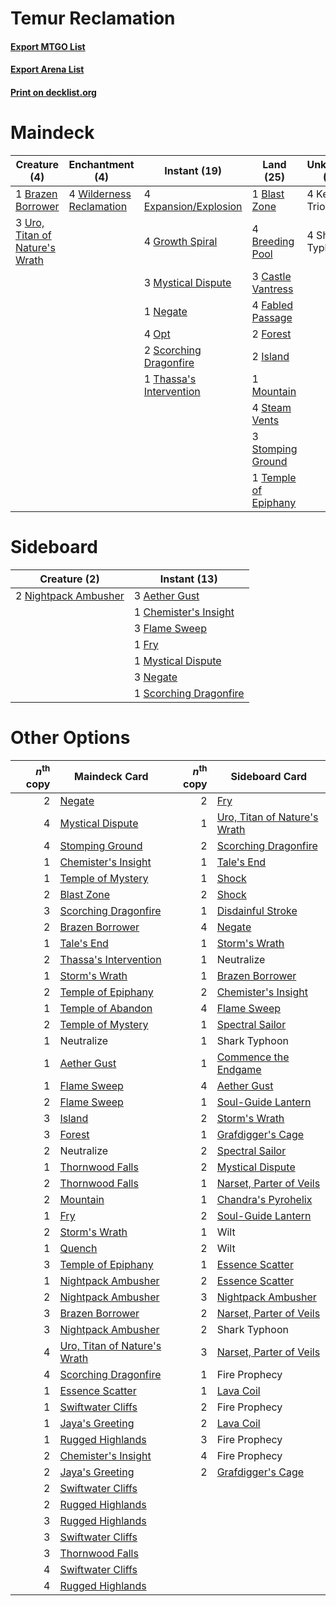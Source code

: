# Temur Reclamation

#### [Export MTGO List](../collection/Temur%20Reclamation/Temur%20Reclamation.txt)
#### [Export Arena List](../collection/Temur%20Reclamation/Temur%20Reclamation_arena.txt)
#### [Print on decklist.org](http://decklist.org/?deckmain=1%09Blast%20Zone%0A1%09Brazen%20Borrower%0A4%09Breeding%20Pool%0A3%09Castle%20Vantress%0A4%09Expansion/Explosion%0A4%09Fabled%20Passage%0A2%09Forest%0A4%09Growth%20Spiral%0A2%09Island%0A4%09Ketria%20Triome%0A1%09Mountain%0A3%09Mystical%20Dispute%0A1%09Negate%0A4%09Opt%0A2%09Scorching%20Dragonfire%0A4%09Shark%20Typhoon%0A4%09Steam%20Vents%0A3%09Stomping%20Ground%0A1%09Temple%20of%20Epiphany%0A1%09Thassa's%20Intervention%0A3%09Uro,%20Titan%20of%20Nature's%20Wrath%0A4%09Wilderness%20Reclamation&deckside=3%09Aether%20Gust%0A1%09Chemister's%20Insight%0A3%09Flame%20Sweep%0A1%09Fry%0A1%09Mystical%20Dispute%0A3%09Negate%0A2%09Nightpack%20Ambusher%0A1%09Scorching%20Dragonfire)
# Maindeck

|                                              Creature (4)                                               |                                          Enchantment (4)                                          |                                           Instant (19)                                           |                                           Land (25)                                           |  Unknown (8)  |
|---------------------------------------------------------------------------------------------------------|---------------------------------------------------------------------------------------------------|--------------------------------------------------------------------------------------------------|-----------------------------------------------------------------------------------------------|---------------|
|1 [Brazen Borrower](http://gatherer.wizards.com/Pages/Card/Details.aspx?multiverseid=473001)             |4 [Wilderness Reclamation](http://gatherer.wizards.com/Pages/Card/Details.aspx?multiverseid=457293)|4 [Expansion/Explosion](http://gatherer.wizards.com/Pages/Card/Details.aspx?multiverseid=452974)  |1 [Blast Zone](http://gatherer.wizards.com/Pages/Card/Details.aspx?multiverseid=461171)        |4 Ketria Triome|
|3 [Uro, Titan of Nature's Wrath](http://gatherer.wizards.com/Pages/Card/Details.aspx?multiverseid=476480)|                                                                                                   |4 [Growth Spiral](http://gatherer.wizards.com/Pages/Card/Details.aspx?multiverseid=457322)        |4 [Breeding Pool](http://gatherer.wizards.com/Pages/Card/Details.aspx?multiverseid=97088)      |4 Shark Typhoon|
|                                                                                                         |                                                                                                   |3 [Mystical Dispute](http://gatherer.wizards.com/Pages/Card/Details.aspx?multiverseid=473020)     |3 [Castle Vantress](http://gatherer.wizards.com/Pages/Card/Details.aspx?multiverseid=473204)   |               |
|                                                                                                         |                                                                                                   |1 [Negate](http://gatherer.wizards.com/Pages/Card/Details.aspx?multiverseid=423707)               |4 [Fabled Passage](http://gatherer.wizards.com/Pages/Card/Details.aspx?multiverseid=473206)    |               |
|                                                                                                         |                                                                                                   |4 [Opt](http://gatherer.wizards.com/Pages/Card/Details.aspx?multiverseid=442948)                  |2 [Forest](http://gatherer.wizards.com/Pages/Card/Details.aspx?multiverseid=439860)            |               |
|                                                                                                         |                                                                                                   |2 [Scorching Dragonfire](http://gatherer.wizards.com/Pages/Card/Details.aspx?multiverseid=473101) |2 [Island](http://gatherer.wizards.com/Pages/Card/Details.aspx?multiverseid=439857)            |               |
|                                                                                                         |                                                                                                   |1 [Thassa's Intervention](http://gatherer.wizards.com/Pages/Card/Details.aspx?multiverseid=476323)|1 [Mountain](http://gatherer.wizards.com/Pages/Card/Details.aspx?multiverseid=439859)          |               |
|                                                                                                         |                                                                                                   |                                                                                                  |4 [Steam Vents](http://gatherer.wizards.com/Pages/Card/Details.aspx?multiverseid=405109)       |               |
|                                                                                                         |                                                                                                   |                                                                                                  |3 [Stomping Ground](http://gatherer.wizards.com/Pages/Card/Details.aspx?multiverseid=405110)   |               |
|                                                                                                         |                                                                                                   |                                                                                                  |1 [Temple of Epiphany](http://gatherer.wizards.com/Pages/Card/Details.aspx?multiverseid=442808)|               |


# Sideboard

|                                         Creature (2)                                          |                                          Instant (13)                                           |
|-----------------------------------------------------------------------------------------------|-------------------------------------------------------------------------------------------------|
|2 [Nightpack Ambusher](http://gatherer.wizards.com/Pages/Card/Details.aspx?multiverseid=466939)|3 [Aether Gust](http://gatherer.wizards.com/Pages/Card/Details.aspx?multiverseid=466796)         |
|                                                                                               |1 [Chemister's Insight](http://gatherer.wizards.com/Pages/Card/Details.aspx?multiverseid=452782) |
|                                                                                               |3 [Flame Sweep](http://gatherer.wizards.com/Pages/Card/Details.aspx?multiverseid=466893)         |
|                                                                                               |1 [Fry](http://gatherer.wizards.com/Pages/Card/Details.aspx?multiverseid=466894)                 |
|                                                                                               |1 [Mystical Dispute](http://gatherer.wizards.com/Pages/Card/Details.aspx?multiverseid=473020)    |
|                                                                                               |3 [Negate](http://gatherer.wizards.com/Pages/Card/Details.aspx?multiverseid=423707)              |
|                                                                                               |1 [Scorching Dragonfire](http://gatherer.wizards.com/Pages/Card/Details.aspx?multiverseid=473101)|


# Other Options

|*n*<sup>th</sup> copy|                                             Maindeck Card                                             |*n*<sup>th</sup> copy|                                            Sideboard Card                                             |
|--------------------:|-------------------------------------------------------------------------------------------------------|--------------------:|-------------------------------------------------------------------------------------------------------|
|                    2|[Negate](http://gatherer.wizards.com/Pages/Card/Details.aspx?multiverseid=423707)                      |                    2|[Fry](http://gatherer.wizards.com/Pages/Card/Details.aspx?multiverseid=466894)                         |
|                    4|[Mystical Dispute](http://gatherer.wizards.com/Pages/Card/Details.aspx?multiverseid=473020)            |                    1|[Uro, Titan of Nature's Wrath](http://gatherer.wizards.com/Pages/Card/Details.aspx?multiverseid=476480)|
|                    4|[Stomping Ground](http://gatherer.wizards.com/Pages/Card/Details.aspx?multiverseid=405110)             |                    2|[Scorching Dragonfire](http://gatherer.wizards.com/Pages/Card/Details.aspx?multiverseid=473101)        |
|                    1|[Chemister's Insight](http://gatherer.wizards.com/Pages/Card/Details.aspx?multiverseid=452782)         |                    1|[Tale's End](http://gatherer.wizards.com/Pages/Card/Details.aspx?multiverseid=466831)                  |
|                    1|[Temple of Mystery](http://gatherer.wizards.com/Pages/Card/Details.aspx?multiverseid=373571)           |                    1|[Shock](http://gatherer.wizards.com/Pages/Card/Details.aspx?multiverseid=129732)                       |
|                    2|[Blast Zone](http://gatherer.wizards.com/Pages/Card/Details.aspx?multiverseid=461171)                  |                    2|[Shock](http://gatherer.wizards.com/Pages/Card/Details.aspx?multiverseid=129732)                       |
|                    3|[Scorching Dragonfire](http://gatherer.wizards.com/Pages/Card/Details.aspx?multiverseid=473101)        |                    1|[Disdainful Stroke](http://gatherer.wizards.com/Pages/Card/Details.aspx?multiverseid=420705)           |
|                    2|[Brazen Borrower](http://gatherer.wizards.com/Pages/Card/Details.aspx?multiverseid=473001)             |                    4|[Negate](http://gatherer.wizards.com/Pages/Card/Details.aspx?multiverseid=423707)                      |
|                    1|[Tale's End](http://gatherer.wizards.com/Pages/Card/Details.aspx?multiverseid=466831)                  |                    1|[Storm's Wrath](http://gatherer.wizards.com/Pages/Card/Details.aspx?multiverseid=476408)               |
|                    2|[Thassa's Intervention](http://gatherer.wizards.com/Pages/Card/Details.aspx?multiverseid=476323)       |                    1|Neutralize                                                                                             |
|                    1|[Storm's Wrath](http://gatherer.wizards.com/Pages/Card/Details.aspx?multiverseid=476408)               |                    1|[Brazen Borrower](http://gatherer.wizards.com/Pages/Card/Details.aspx?multiverseid=473001)             |
|                    2|[Temple of Epiphany](http://gatherer.wizards.com/Pages/Card/Details.aspx?multiverseid=442808)          |                    2|[Chemister's Insight](http://gatherer.wizards.com/Pages/Card/Details.aspx?multiverseid=452782)         |
|                    1|[Temple of Abandon](http://gatherer.wizards.com/Pages/Card/Details.aspx?multiverseid=373711)           |                    4|[Flame Sweep](http://gatherer.wizards.com/Pages/Card/Details.aspx?multiverseid=466893)                 |
|                    2|[Temple of Mystery](http://gatherer.wizards.com/Pages/Card/Details.aspx?multiverseid=373571)           |                    1|[Spectral Sailor](http://gatherer.wizards.com/Pages/Card/Details.aspx?multiverseid=466830)             |
|                    1|Neutralize                                                                                             |                    1|Shark Typhoon                                                                                          |
|                    1|[Aether Gust](http://gatherer.wizards.com/Pages/Card/Details.aspx?multiverseid=466796)                 |                    1|[Commence the Endgame](http://gatherer.wizards.com/Pages/Card/Details.aspx?multiverseid=460972)        |
|                    1|[Flame Sweep](http://gatherer.wizards.com/Pages/Card/Details.aspx?multiverseid=466893)                 |                    4|[Aether Gust](http://gatherer.wizards.com/Pages/Card/Details.aspx?multiverseid=466796)                 |
|                    2|[Flame Sweep](http://gatherer.wizards.com/Pages/Card/Details.aspx?multiverseid=466893)                 |                    1|[Soul-Guide Lantern](http://gatherer.wizards.com/Pages/Card/Details.aspx?multiverseid=476488)          |
|                    3|[Island](http://gatherer.wizards.com/Pages/Card/Details.aspx?multiverseid=439857)                      |                    2|[Storm's Wrath](http://gatherer.wizards.com/Pages/Card/Details.aspx?multiverseid=476408)               |
|                    3|[Forest](http://gatherer.wizards.com/Pages/Card/Details.aspx?multiverseid=439860)                      |                    1|[Grafdigger's Cage](http://gatherer.wizards.com/Pages/Card/Details.aspx?multiverseid=278452)           |
|                    2|Neutralize                                                                                             |                    2|[Spectral Sailor](http://gatherer.wizards.com/Pages/Card/Details.aspx?multiverseid=466830)             |
|                    1|[Thornwood Falls](http://gatherer.wizards.com/Pages/Card/Details.aspx?multiverseid=405420)             |                    2|[Mystical Dispute](http://gatherer.wizards.com/Pages/Card/Details.aspx?multiverseid=473020)            |
|                    2|[Thornwood Falls](http://gatherer.wizards.com/Pages/Card/Details.aspx?multiverseid=405420)             |                    1|[Narset, Parter of Veils](http://gatherer.wizards.com/Pages/Card/Details.aspx?multiverseid=460988)     |
|                    2|[Mountain](http://gatherer.wizards.com/Pages/Card/Details.aspx?multiverseid=439859)                    |                    1|[Chandra's Pyrohelix](http://gatherer.wizards.com/Pages/Card/Details.aspx?multiverseid=417684)         |
|                    1|[Fry](http://gatherer.wizards.com/Pages/Card/Details.aspx?multiverseid=466894)                         |                    2|[Soul-Guide Lantern](http://gatherer.wizards.com/Pages/Card/Details.aspx?multiverseid=476488)          |
|                    2|[Storm's Wrath](http://gatherer.wizards.com/Pages/Card/Details.aspx?multiverseid=476408)               |                    1|Wilt                                                                                                   |
|                    1|[Quench](http://gatherer.wizards.com/Pages/Card/Details.aspx?multiverseid=457192)                      |                    2|Wilt                                                                                                   |
|                    3|[Temple of Epiphany](http://gatherer.wizards.com/Pages/Card/Details.aspx?multiverseid=442808)          |                    1|[Essence Scatter](http://gatherer.wizards.com/Pages/Card/Details.aspx?multiverseid=426754)             |
|                    1|[Nightpack Ambusher](http://gatherer.wizards.com/Pages/Card/Details.aspx?multiverseid=466939)          |                    2|[Essence Scatter](http://gatherer.wizards.com/Pages/Card/Details.aspx?multiverseid=426754)             |
|                    2|[Nightpack Ambusher](http://gatherer.wizards.com/Pages/Card/Details.aspx?multiverseid=466939)          |                    3|[Nightpack Ambusher](http://gatherer.wizards.com/Pages/Card/Details.aspx?multiverseid=466939)          |
|                    3|[Brazen Borrower](http://gatherer.wizards.com/Pages/Card/Details.aspx?multiverseid=473001)             |                    2|[Narset, Parter of Veils](http://gatherer.wizards.com/Pages/Card/Details.aspx?multiverseid=460988)     |
|                    3|[Nightpack Ambusher](http://gatherer.wizards.com/Pages/Card/Details.aspx?multiverseid=466939)          |                    2|Shark Typhoon                                                                                          |
|                    4|[Uro, Titan of Nature's Wrath](http://gatherer.wizards.com/Pages/Card/Details.aspx?multiverseid=476480)|                    3|[Narset, Parter of Veils](http://gatherer.wizards.com/Pages/Card/Details.aspx?multiverseid=460988)     |
|                    4|[Scorching Dragonfire](http://gatherer.wizards.com/Pages/Card/Details.aspx?multiverseid=473101)        |                    1|Fire Prophecy                                                                                          |
|                    1|[Essence Scatter](http://gatherer.wizards.com/Pages/Card/Details.aspx?multiverseid=426754)             |                    1|[Lava Coil](http://gatherer.wizards.com/Pages/Card/Details.aspx?multiverseid=452858)                   |
|                    1|[Swiftwater Cliffs](http://gatherer.wizards.com/Pages/Card/Details.aspx?multiverseid=405407)           |                    2|Fire Prophecy                                                                                          |
|                    1|[Jaya's Greeting](http://gatherer.wizards.com/Pages/Card/Details.aspx?multiverseid=461063)             |                    2|[Lava Coil](http://gatherer.wizards.com/Pages/Card/Details.aspx?multiverseid=452858)                   |
|                    1|[Rugged Highlands](http://gatherer.wizards.com/Pages/Card/Details.aspx?multiverseid=420935)            |                    3|Fire Prophecy                                                                                          |
|                    2|[Chemister's Insight](http://gatherer.wizards.com/Pages/Card/Details.aspx?multiverseid=452782)         |                    4|Fire Prophecy                                                                                          |
|                    2|[Jaya's Greeting](http://gatherer.wizards.com/Pages/Card/Details.aspx?multiverseid=461063)             |                    2|[Grafdigger's Cage](http://gatherer.wizards.com/Pages/Card/Details.aspx?multiverseid=278452)           |
|                    2|[Swiftwater Cliffs](http://gatherer.wizards.com/Pages/Card/Details.aspx?multiverseid=405407)           |                     |                                                                                                       |
|                    2|[Rugged Highlands](http://gatherer.wizards.com/Pages/Card/Details.aspx?multiverseid=420935)            |                     |                                                                                                       |
|                    3|[Rugged Highlands](http://gatherer.wizards.com/Pages/Card/Details.aspx?multiverseid=420935)            |                     |                                                                                                       |
|                    3|[Swiftwater Cliffs](http://gatherer.wizards.com/Pages/Card/Details.aspx?multiverseid=405407)           |                     |                                                                                                       |
|                    3|[Thornwood Falls](http://gatherer.wizards.com/Pages/Card/Details.aspx?multiverseid=405420)             |                     |                                                                                                       |
|                    4|[Swiftwater Cliffs](http://gatherer.wizards.com/Pages/Card/Details.aspx?multiverseid=405407)           |                     |                                                                                                       |
|                    4|[Rugged Highlands](http://gatherer.wizards.com/Pages/Card/Details.aspx?multiverseid=420935)            |                     |                                                                                                       |

